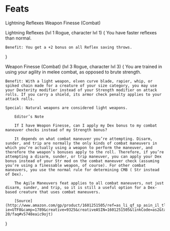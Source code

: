 # Feats

Lightning Reflexes
Weapon Finesse (Combat)

Lightning Reflexes (lvl 1 Rogue, character lvl 1) {
	You have faster reflexes than normal.

	Benefit: You get a +2 bonus on all Reflex saving throws.
}

Weapon Finesse (Combat) (lvl 3 Rogue, character lvl 3) {
	You are trained in using your agility in melee combat, as opposed to brute strength.

	Benefit: With a light weapon, elven curve blade, rapier, whip, or spiked chain made for a creature of your size category, you may use your Dexterity modifier instead of your Strength modifier on attack rolls. If you carry a shield, its armor check penalty applies to your attack rolls.

	Special: Natural weapons are considered light weapons.

		Editor’s Note

		If I have Weapon Finesse, can I apply my Dex bonus to my combat maneuver checks instead of my Strength bonus?

		It depends on what combat maneuver you’re attempting. Disarm, sunder, and trip are normally the only kinds of combat maneuvers in which you’re actually using a weapon to perform the maneuver, and therefore the weapon’s bonuses apply to the roll. Therefore, if you’re attempting a disarm, sunder, or trip maneuver, you can apply your Dex bonus instead of your Str mod on the combat maneuver check (assuming you’re using a finessable weapon, of course). For other combat maneuvers, you use the normal rule for determining CMB ( Str instead of Dex).

		The Agile Maneuvers feat applies to all combat maneuvers, not just disarm, sunder, and trip, so it is still a useful option for a Dex-based creature that uses combat maneuvers.

		[Source](http://www.amazon.com/gp/product/1601251505/ref=as_li_qf_sp_asin_il_tl?ie=UTF8&camp=1789&creative=9325&creativeASIN=1601251505&linkCode=as2&tag=httpwwwd20pfs-20/faq#v5748eaic9ojt)
}
